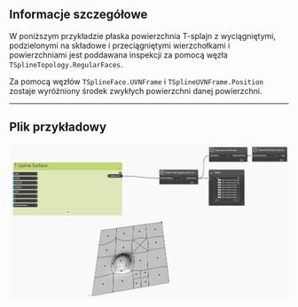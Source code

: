 ## Informacje szczegółowe
W poniższym przykładzie płaska powierzchnia T-splajn z wyciągniętymi, podzielonymi na składowe i przeciągniętymi wierzchołkami i powierzchniami jest poddawana inspekcji za pomocą węzła `TSplineTopology.RegularFaces`.

Za pomocą węzłów `TSplineFace.UVNFrame` i `TSplineUVNFrame.Position` zostaje wyróżniony środek zwykłych powierzchni danej powierzchni.
___
## Plik przykładowy

![TSplineTopology.RegularFaces](./Autodesk.DesignScript.Geometry.TSpline.TSplineTopology.RegularFaces_img.jpg)
